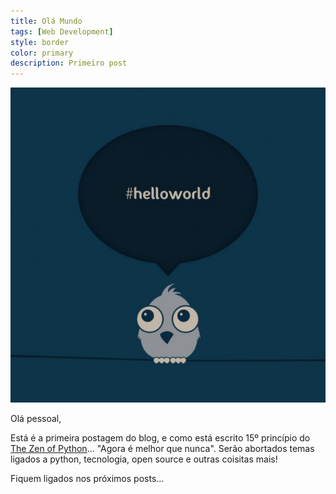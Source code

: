 ```yaml
---
title: Olá Mundo
tags: [Web Development]
style: border
color: primary
description: Primeiro post
---
```


![image ola-mundo](/assets/image/ola-mundo/ola-mundo.jpg)

Olá pessoal,

Está é a primeira postagem do blog, e como está escrito 15º princípio do [The Zen of Python](https://www.python.org/dev/peps/pep-0020/#id2)... "Agora é melhor que nunca".
Serão abortados temas ligados a python, tecnologia, open source e outras coisitas mais!



Fiquem ligados nos próximos posts...
